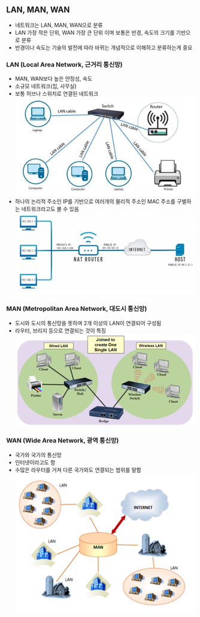 ## LAN, MAN, WAN
- 네트워크는 LAN, MAN, WAN으로 분류
- LAN 가장 작은 단위, WAN 가장 큰 단위 이며 보통은 반경, 속도의 크기를 기반으로 분류
- 반경이나 속도는 기술의 발전에 따라 바뀌는 개념적으로 이해하고 분류하는게 중요

### LAN (Local Area Network, 근거리 통신망)
- MAN, WAN보다 높은 안정성, 속도
- 소규모 네트워크(집, 사무실)
- 보통 허브나 스위치로 연결된 네트워크
![img.png](../img/img_9.png)
- 하나의 논리적 주소인 IP를 기반으로 여러개의 물리적 주소인 MAC 주소를 구별하는 네트워크라고도 볼 수 있음
![img_1.png](../img/img_10.png)

### MAN (Metropolitan Area Network, 대도시 통신망)
- 도시와 도시의 통신망을 뜻하며 2개 이상의 LAN이 연결되어 구성됨
- 라우터, 브리지 등으로 연결되는 것이 특징
![img_2.png](../img/img_11.png)

### WAN (Wide Area Network, 광역 통신망)
- 국가와 국가의 통신망
- 인터넷이라고도 함
- 수많은 라우터를 거쳐 다른 국가와도 연결되는 범위를 말함
![img_3.png](../img/img_12.png)
